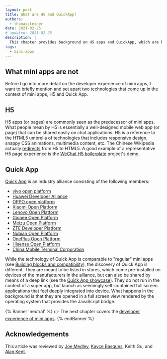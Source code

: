 ```yaml
---
layout: post
title: What are H5 and QuickApp?
authors:
  - thomassteiner
date: 2021-02-25
# updated: 2021-02-25
description: |
  This chapter provides background on H5 apps and QuickApp, which are both distinct from mini apps.
tags:
  - mini-apps
---
```


## What mini apps are not

Before I go into more detail on the developer experience of mini apps, I want to briefly mention and
set apart two technologies that come up in the context of mini apps, H5 and Quick App.

## H5

H5 apps (or pages) are commonly seen as the predecessor of mini apps. What people mean by H5 is
essentially a well-designed mobile web app (or page) that can be shared easily on chat applications.
H5 is a reference to the HTML5 umbrella of technologies that includes responsive design, snappy CSS
animations, multimedia content, etc. The Chinese Wikipedia actually
[redirects](https://zh.wikipedia.org/wiki/H5) from H5 to HTML5. A good example of a representative
H5 page experience is the [WeChat H5 boilerplate](https://panteng.github.io/wechat-h5-boilerplate/)
project's demo.

## Quick App

[Quick App](https://www.quickapp.cn/) is an industry alliance consisting of the following members:

- [vivo open platform](https://dev.vivo.com.cn/)
- [Huawei Developer Alliance](http://developer.huawei.com/cn/consumer)
- [OPPO open platform](https://open.oppomobile.com/)
- [Xiaomi Open Platform](https://dev.mi.com/console/app/newapp.html)
- [Lenovo Open Platform](http://open.lenovo.com/developer/)
- [Gionee Open Platform](http://devquickapp.gionee.com/)
- [Meizu Open Platform](http://open.flyme.cn/)
- [ZTE Developer Platform](https://dev.ztems.com/)
- [Nubian Open Platform](http://developer.nubia.com/developer/view/index.html)
- [OnePlus Open Platform](http://www.oneplus.cn/)
- [Hisense Open Platform](http://dev.hismarttv.com/)
- [China Mobile Terminal Corporation](https://www.chinamobileltd.com/tc/global/home.php)

While the technology of Quick App is comparable to "regular" mini apps (see
[Building blocks and compatibility](/mini-app-about/#building-blocks-and-compatibility)), the discovery of Quick App
is different. They are meant to be listed in stores, which come pre-installed on devices of the
manufacturers in the alliance, but can also be shared by means of a deep link (see the
[Quick App showcase](https://www.quickapp.cn/quickAppShow)). They do not run in the context of a
super app, but launch as seemingly self-contained full screen applications that feel deeply integrated into
device. What happens in the background is that they are opened in a full screen view rendered by the
operating system that provides the JavaScript bridge.

{% Banner 'neutral' %}
  👉 The next chapter covers the [developer experience of mini apps](/mini-app-devtools/).
{% endBanner %}

## Acknowledgements

This article was reviewed by
[Joe Medley](https://github.com/jpmedley),
[Kayce Basques](https://github.com/kaycebasques),
Keith Gu,
and [Alan Kent](https://github.com/alankent).
